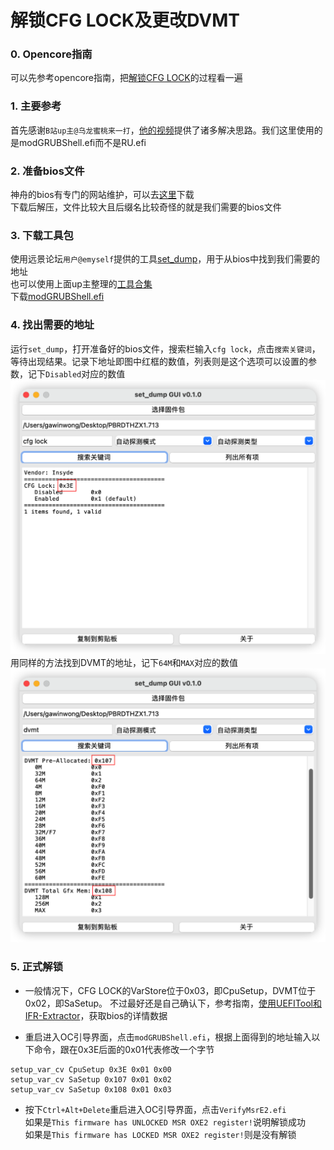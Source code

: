 # 解锁CFG LOCK及更改DVMT

### 0. Opencore指南
可以先参考opencore指南，把[解锁CFG LOCK][5]的过程看一遍

### 1. 主要参考
首先感谢`B站up主@乌龙蜜桃来一打`，[他的视频][1]提供了诸多解决思路。我们这里使用的是modGRUBShell.efi而不是RU.efi

### 2. 准备bios文件
神舟的bios有专门的网站维护，可以去[这里][2]下载<br>
下载后解压，文件比较大且后缀名比较奇怪的就是我们需要的bios文件

### 3. 下载工具包
使用远景论坛`用户@emyself`提供的工具[set_dump][3]，用于从bios中找到我们需要的地址<br>
也可以使用上面up主整理的[工具合集][4]<br>
下载[modGRUBShell.efi][7]

### 4. 找出需要的地址
运行`set_dump`，打开准备好的bios文件，搜索栏输入`cfg lock`，点击`搜索关键词`，等待出现结果。记录下地址即图中红框的数值，列表则是这个选项可以设置的参数，记下`Disabled`对应的数值
![](../Images/set_dump.png)
用同样的方法找到DVMT的地址，记下`64M`和`MAX`对应的数值
![](../Images/set_dump2.png)

### 5. 正式解锁
- 一般情况下，CFG LOCK的VarStore位于0x03，即CpuSetup，DVMT位于0x02，即SaSetup。
不过最好还是自己确认下，参考指南，[使用UEFITool和IFR-Extractor][6]，获取bios的详情数据

- 重启进入OC引导界面，点击`modGRUBShell.efi`，根据上面得到的地址输入以下命令，跟在0x3E后面的0x01代表修改一个字节
```
setup_var_cv CpuSetup 0x3E 0x01 0x00
setup_var_cv SaSetup 0x107 0x01 0x02
setup_var_cv SaSetup 0x108 0x01 0x03
```

- 按下`Ctrl+Alt+Delete`重启进入OC引导界面，点击`VerifyMsrE2.efi`<br>
如果是`This firmware has UNLOCKED MSR OXE2 register!`说明解锁成功<br>
如果是`This firmware has LOCKED MSR OXE2 register!`则是没有解锁


[1]: https://www.bilibili.com/video/BV1LV4y1N7jF/?spm_id_from=333.337.search-card.all.click&vd_source=6490fdeace441498fe2b3c402da6f958
[2]: http://kfgl.hasee.com/lookup/bios/bios_nb.asp
[3]: https://bbs.pcbeta.com/viewthread-1838436-1-1.html
[4]: https://pan.baidu.com/s/1UbSJh6jd14Dfeic8CCIpHg?pwd=fols
[5]: https://dortania.github.io/OpenCore-Post-Install/misc/msr-lock.html#fixing-cfg-lock
[6]: https://dortania.github.io/OpenCore-Post-Install/misc/msr-lock.html#turning-off-cfg-lock-manually
[7]: https://github.com/datasone/grub-mod-setup_var/releases